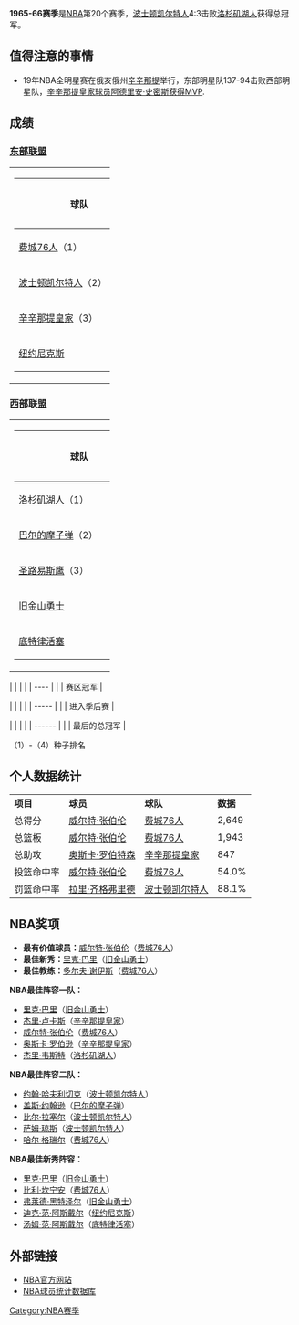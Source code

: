 **1965-66赛季**是[NBA](../Page/NBA.md "wikilink")第20个赛季，[波士顿凯尔特人](../Page/波士顿凯尔特人.md "wikilink")4:3击败[洛杉矶湖人](../Page/洛杉矶湖人.md "wikilink")获得总冠军。

## 值得注意的事情

  - 19年NBA全明星赛在俄亥俄州[辛辛那提](../Page/辛辛那提.md "wikilink")举行，东部明星队137-94击败西部明星队，[辛辛那提皇家球员](https://zh.wikipedia.org/wiki/辛辛那提皇家 "wikilink")[阿德里安·史密斯获得MVP](../Page/阿德里安·史密斯_\(篮球运动员\).md "wikilink").

## 成绩

### [东部联盟](https://zh.wikipedia.org/wiki/東部聯盟_\(NBA\) "wikilink")

<table style="width:35%;">
<colgroup>
<col style="width: 35%" />
</colgroup>
<tbody>
<tr class="odd">
<td><table style="width:244%;">
<colgroup>
<col style="width: 55%" />
<col style="width: 80%" />
<col style="width: 80%" />
<col style="width: 15%" />
<col style="width: 14%" />
</colgroup>
<thead>
<tr class="header">
<th><p>球队</p></th>
<th><p>胜</p></th>
<th><p>负</p></th>
<th><p>胜率</p></th>
<th><p>落后</p></th>
</tr>
</thead>
<tbody>
<tr class="odd">
<td><p><a href="../Page/费城76人.md" title="wikilink">费城76人</a>（1）</p></td>
<td><p>55</p></td>
<td><p>25</p></td>
<td><p>.688</p></td>
<td><p>-</p></td>
</tr>
<tr class="even">
<td><p><a href="../Page/波士顿凯尔特人.md" title="wikilink">波士顿凯尔特人</a>（2）</p></td>
<td><p>54</p></td>
<td><p>26</p></td>
<td><p>.675</p></td>
<td><p>1</p></td>
</tr>
<tr class="odd">
<td><p><a href="https://zh.wikipedia.org/wiki/辛辛那提皇家" title="wikilink">辛辛那提皇家</a>（3）</p></td>
<td><p>45</p></td>
<td><p>35</p></td>
<td><p>.563</p></td>
<td><p>10</p></td>
</tr>
<tr class="even">
<td><p><a href="https://zh.wikipedia.org/wiki/纽约尼克斯" title="wikilink">纽约尼克斯</a></p></td>
<td><p>30</p></td>
<td><p>50</p></td>
<td><p>.375</p></td>
<td><p>25</p></td>
</tr>
</tbody>
</table></td>
</tr>
</tbody>
</table>

### [西部联盟](https://zh.wikipedia.org/wiki/西部聯盟_\(NBA\) "wikilink")

<table style="width:35%;">
<colgroup>
<col style="width: 35%" />
</colgroup>
<tbody>
<tr class="odd">
<td><table style="width:244%;">
<colgroup>
<col style="width: 55%" />
<col style="width: 80%" />
<col style="width: 80%" />
<col style="width: 15%" />
<col style="width: 14%" />
</colgroup>
<thead>
<tr class="header">
<th><p>球队</p></th>
<th><p>胜</p></th>
<th><p>负</p></th>
<th><p>胜率</p></th>
<th><p>落后</p></th>
</tr>
</thead>
<tbody>
<tr class="odd">
<td><p><a href="../Page/洛杉矶湖人.md" title="wikilink">洛杉矶湖人</a>（1）</p></td>
<td><p>45</p></td>
<td><p>35</p></td>
<td><p>.563</p></td>
<td><p>-</p></td>
</tr>
<tr class="even">
<td><p><a href="https://zh.wikipedia.org/wiki/巴尔的摩子弹" title="wikilink">巴尔的摩子弹</a>（2）</p></td>
<td><p>38</p></td>
<td><p>42</p></td>
<td><p>.475</p></td>
<td><p>7</p></td>
</tr>
<tr class="odd">
<td><p><a href="https://zh.wikipedia.org/wiki/圣路易斯鹰" title="wikilink">圣路易斯鹰</a>（3）</p></td>
<td><p>36</p></td>
<td><p>44</p></td>
<td><p>.450</p></td>
<td><p>9</p></td>
</tr>
<tr class="even">
<td><p><a href="https://zh.wikipedia.org/wiki/旧金山勇士" title="wikilink">旧金山勇士</a></p></td>
<td><p>35</p></td>
<td><p>45</p></td>
<td><p>.438</p></td>
<td><p>10</p></td>
</tr>
<tr class="odd">
<td><p><a href="../Page/底特律活塞.md" title="wikilink">底特律活塞</a></p></td>
<td><p>22</p></td>
<td><p>58</p></td>
<td><p>.275</p></td>
<td><p>23</p></td>
</tr>
</tbody>
</table></td>
</tr>
</tbody>
</table>

|  |      |
|  | ---- |
|  | 赛区冠军 |

|  |       |
|  | ----- |
|  | 进入季后赛 |

|  |        |
|  | ------ |
|  | 最后的总冠军 |

（1）-（4）种子排名

## 个人数据统计

|        |                                                               |                                                           |        |
| ------ | ------------------------------------------------------------- | --------------------------------------------------------- | ------ |
| **项目** | **球员**                                                        | **球队**                                                    | **数据** |
| 总得分    | [威尔特·张伯伦](../Page/威尔特·张伯伦.md "wikilink")                      | [费城76人](../Page/费城76人.md "wikilink")                      | 2,649  |
| 总篮板    | [威尔特·张伯伦](../Page/威尔特·张伯伦.md "wikilink")                      | [费城76人](../Page/费城76人.md "wikilink")                      | 1,943  |
| 总助攻    | [奥斯卡·罗伯特森](https://zh.wikipedia.org/wiki/奥斯卡·罗伯特森 "wikilink") | [辛辛那提皇家](https://zh.wikipedia.org/wiki/辛辛那提皇家 "wikilink") | 847    |
| 投篮命中率  | [威尔特·张伯伦](../Page/威尔特·张伯伦.md "wikilink")                      | [费城76人](../Page/费城76人.md "wikilink")                      | 54.0%  |
| 罚篮命中率  | [拉里·齐格弗里德](https://zh.wikipedia.org/wiki/拉里·齐格弗里德 "wikilink") | [波士顿凯尔特人](../Page/波士顿凯尔特人.md "wikilink")                  | 88.1%  |

## NBA奖项

  - **最有价值球员：**[威尔特·张伯伦](../Page/威尔特·张伯伦.md "wikilink")（[费城76人](../Page/费城76人.md "wikilink")）
  - **最佳新秀：**[里克·巴里](../Page/里克·巴里.md "wikilink")（[旧金山勇士](https://zh.wikipedia.org/wiki/旧金山勇士 "wikilink")）
  - **最佳教练：**[多尔夫·谢伊斯](https://zh.wikipedia.org/wiki/多尔夫·谢伊斯 "wikilink")（[费城76人](../Page/费城76人.md "wikilink")）

**NBA最佳阵容一队：**

  - [里克·巴里](../Page/里克·巴里.md "wikilink")（[旧金山勇士](https://zh.wikipedia.org/wiki/旧金山勇士 "wikilink")）
  - [杰里·卢卡斯](../Page/杰里·卢卡斯.md "wikilink")（[辛辛那提皇家](https://zh.wikipedia.org/wiki/辛辛那提皇家 "wikilink")）
  - [威尔特·张伯伦](../Page/威尔特·张伯伦.md "wikilink")（[费城76人](../Page/费城76人.md "wikilink")）
  - [奥斯卡·罗伯逊](../Page/奥斯卡·罗伯逊.md "wikilink")（[辛辛那提皇家](https://zh.wikipedia.org/wiki/辛辛那提皇家 "wikilink")）
  - [杰里·韦斯特](https://zh.wikipedia.org/wiki/杰里·韦斯特 "wikilink")（[洛杉矶湖人](../Page/洛杉矶湖人.md "wikilink")）

**NBA最佳阵容二队：**

  - [约翰·哈夫利切克](../Page/约翰·哈夫利切克.md "wikilink")（[波士顿凯尔特人](../Page/波士顿凯尔特人.md "wikilink")）
  - [盖斯·约翰逊](../Page/盖斯·约翰逊.md "wikilink")（[巴尔的摩子弹](https://zh.wikipedia.org/wiki/巴尔的摩子弹 "wikilink")）
  - [比尔·拉塞尔](../Page/比尔·拉塞尔.md "wikilink")（[波士顿凯尔特人](../Page/波士顿凯尔特人.md "wikilink")）
  - [萨姆·琼斯](https://zh.wikipedia.org/wiki/萨姆·琼斯 "wikilink")（[波士顿凯尔特人](../Page/波士顿凯尔特人.md "wikilink")）
  - [哈尔·格瑞尔](https://zh.wikipedia.org/wiki/哈尔·格瑞尔 "wikilink")（[费城76人](../Page/费城76人.md "wikilink")）

**NBA最佳新秀阵容：**

  - [里克·巴里](../Page/里克·巴里.md "wikilink")（[旧金山勇士](https://zh.wikipedia.org/wiki/旧金山勇士 "wikilink")）
  - [比利·坎宁安](../Page/比利·坎宁安.md "wikilink")（[费城76人](../Page/费城76人.md "wikilink")）
  - [弗莱德·黑特泽尔](https://zh.wikipedia.org/wiki/弗莱德·黑特泽尔 "wikilink")（[旧金山勇士](https://zh.wikipedia.org/wiki/旧金山勇士 "wikilink")）
  - [迪克·范·阿斯戴尔](https://zh.wikipedia.org/wiki/迪克·范·阿斯戴尔 "wikilink")（[纽约尼克斯](https://zh.wikipedia.org/wiki/纽约尼克斯 "wikilink")）
  - [汤姆·范·阿斯戴尔](https://zh.wikipedia.org/wiki/汤姆·范·阿斯戴尔 "wikilink")（[底特律活塞](../Page/底特律活塞.md "wikilink")）

## 外部链接

  - [NBA官方网站](http://www.nba.com)
  - [NBA球员统计数据库](https://web.archive.org/web/20150205103359/http://www.btgraphix.com/nba/)

[Category:NBA赛季](https://zh.wikipedia.org/wiki/Category:NBA赛季 "wikilink")